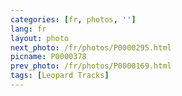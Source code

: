 ```yaml
---
categories: [fr, photos, '']
lang: fr
layout: photo
next_photo: /fr/photos/P0000295.html
picname: P0000378
prev_photo: /fr/photos/P0000169.html
tags: [Leopard Tracks]
---
```

